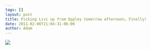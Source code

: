 ```yaml
---
tags: []
layout: post
title: Picking Livi up from Eppley tomorrow afternoon… Finally!
date: 2011-02-06T21:04:31-06:00
author: Adam
---
```


![](/media/lg88jjEuDQ1qga9s2o1_400.png)
